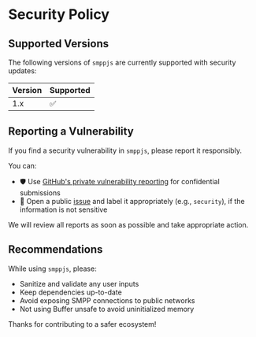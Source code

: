# Security Policy

## Supported Versions

The following versions of `smppjs` are currently supported with security updates:

| Version | Supported          |
| ------- | ------------------ |
| 1.x     | ✅                |

## Reporting a Vulnerability

If you find a security vulnerability in `smppjs`, please report it responsibly.

You can:

- 🛡️ Use [GitHub's private vulnerability reporting](https://github.com/joaogervasoni/smppjs/security/advisories/new) for confidential submissions
- 📝 Open a public [issue](https://github.com/joaogervasoni/smppjs/issues) and label it appropriately (e.g., `security`), if the information is not sensitive

We will review all reports as soon as possible and take appropriate action.

## Recommendations

While using `smppjs`, please:

- Sanitize and validate any user inputs
- Keep dependencies up-to-date
- Avoid exposing SMPP connections to public networks
- Not using Buffer unsafe to avoid uninitialized memory

Thanks for contributing to a safer ecosystem!
